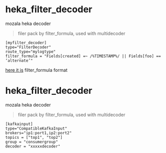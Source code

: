 # heka_filter_decoder
mozala heka  decoder

> filer pack by filter_formula, used with multidecoder

```
[myfilter_decoder]
type="FilterDecoder"
route_type="mylogtype"
filter_formula = "Fields[created] =~ /%TIMESTAMP%/ || Fields[foo] == ‘alternate’"  
```

 [here it is](http://hekad.readthedocs.io/en/v0.10.0/message_matcher.html) filter_formula format

# heka_filter_decoder
mozala heka  decoder

> filer pack by filter_formula, used with multidecoder

```
[kafkainput]
type="CompatibleKafkaInput"
brokers="ip1:port1,ip2:port2"
topics = ["top1", "top2"]
group = "consumergroup"
decoder = "xxxxxdecoder" 
```
